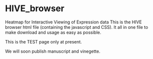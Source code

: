 # HIVE_browser
Heatmap for Interactive Viewing of Expression data
This is the HIVE browser html file (containing the javascript and CSS).
It all in one file to make download and usage as easy as possible.

This is the TEST page only at present.

We will soon publish manuscript and vinegette.
